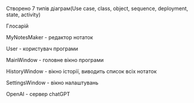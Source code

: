 Створено 7 типів діаграм(Use case, class, object, sequence, deployment, state, activity)



Глосарій


MyNotesMaker - редактор нотаток

User - користувач програми

MainWindow - головне вікно програми

HistoryWindow - вікно історії, виводить список всіх нотаток

SettingsWindow - вікно налаштувань

OpenAI - сервер chatGPT
